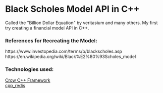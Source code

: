 # Black Scholes Model API in C++

Called the "Billion Dollar Equation" by veritasium and many others. My first try creating a financial model API in C++.

### References for Recreating the Model: <br />
<link>https://www.investopedia.com/terms/b/blackscholes.asp</link>
<link>https://en.wikipedia.org/wiki/Black%E2%80%93Scholes_model</link>

<br />

### Technologies used: <br />
[Crow C++ Framework](https://crowcpp.org/master/) <br />
[cpp_redis](https://github.com/cpp-redis/cpp_redis)
